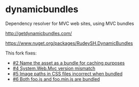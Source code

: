 dynamicbundles
==============

Dependency resolver for MVC web sites, using MVC bundles

http://getdynamicbundles.com/

https://www.nuget.org/packages/RudeySH.DynamicBundles

This fork fixes:

- [#2 Name the asset as a bundle for caching purposes](https://github.com/mperdeck/dynamicbundles/pull/2)
- [#4 System.Web.Mvc version mismatch](https://github.com/mperdeck/dynamicbundles/issues/4)
- [#5 Image paths in CSS files incorrect when bundled](https://github.com/mperdeck/dynamicbundles/issues/5)
- [#6 Both foo.js and foo.min.js are bundled](https://github.com/mperdeck/dynamicbundles/issues/6)
